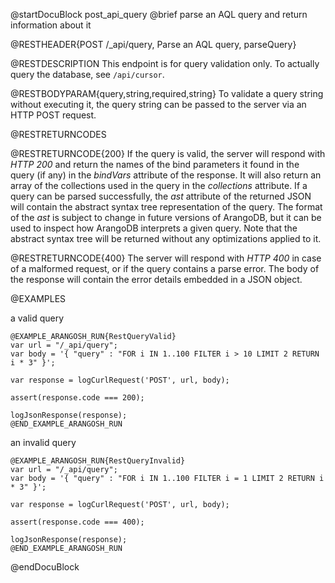 
@startDocuBlock post_api_query
@brief parse an AQL query and return information about it

@RESTHEADER{POST /_api/query, Parse an AQL query, parseQuery}

@RESTDESCRIPTION
This endpoint is for query validation only. To actually query the database,
see `/api/cursor`.

@RESTBODYPARAM{query,string,required,string}
To validate a query string without executing it, the query string can be
passed to the server via an HTTP POST request.

@RESTRETURNCODES

@RESTRETURNCODE{200}
If the query is valid, the server will respond with *HTTP 200* and
return the names of the bind parameters it found in the query (if any) in
the *bindVars* attribute of the response. It will also return an array
of the collections used in the query in the *collections* attribute.
If a query can be parsed successfully, the *ast* attribute of the returned
JSON will contain the abstract syntax tree representation of the query.
The format of the *ast* is subject to change in future versions of
ArangoDB, but it can be used to inspect how ArangoDB interprets a given
query. Note that the abstract syntax tree will be returned without any
optimizations applied to it.

@RESTRETURNCODE{400}
The server will respond with *HTTP 400* in case of a malformed request,
or if the query contains a parse error. The body of the response will
contain the error details embedded in a JSON object.

@EXAMPLES

a valid query

    @EXAMPLE_ARANGOSH_RUN{RestQueryValid}
    var url = "/_api/query";
    var body = '{ "query" : "FOR i IN 1..100 FILTER i > 10 LIMIT 2 RETURN i * 3" }';

    var response = logCurlRequest('POST', url, body);

    assert(response.code === 200);

    logJsonResponse(response);
    @END_EXAMPLE_ARANGOSH_RUN

an invalid query

    @EXAMPLE_ARANGOSH_RUN{RestQueryInvalid}
    var url = "/_api/query";
    var body = '{ "query" : "FOR i IN 1..100 FILTER i = 1 LIMIT 2 RETURN i * 3" }';

    var response = logCurlRequest('POST', url, body);

    assert(response.code === 400);

    logJsonResponse(response);
    @END_EXAMPLE_ARANGOSH_RUN
@endDocuBlock
